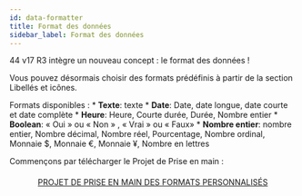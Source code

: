 ```yaml
---
id: data-formatter
title: Format des données
sidebar_label: Format des données
---
```

44 v17 R3 intègre un nouveau concept : le format des données !

Vous pouvez désormais choisir des formats prédéfinis à partir de la section Libellés et icônes.<div class = "tips"> 

Formats disponibles : * **Texte**: texte * **Date**: Date, date longue, date courte et date complète * **Heure**: Heure, Courte durée, Durée, Nombre entier * **Boolean**: « Oui » ou « Non » , « Vrai » ou « Faux» * **Nombre entier**: nombre entier, Nombre décimal, Nombre réel, Pourcentage, Nombre ordinal, Monnaie $, Monnaie €, Monnaie ¥, Nombre en lettres</div> 

Commençons par télécharger le Projet de Prise en main :

<div style="text-align: center; margin-top: 20px">
  <p>
    

<a class="button"
href="../assets/data-formatter/BankingApp.zip">PROJET DE PRISE EN MAIN DES FORMATS PERSONNALISÉS</a>

  </p>
</div>